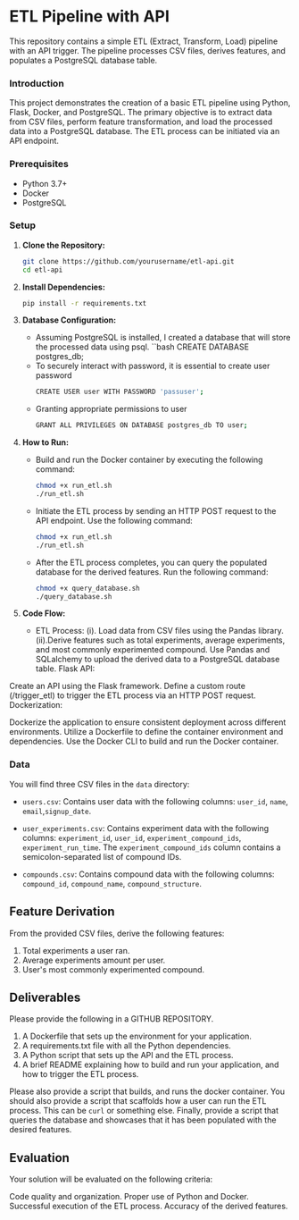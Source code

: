 # ETL Pipeline with API
This repository contains a simple ETL (Extract, Transform, Load) pipeline with an API trigger. The pipeline processes CSV files, derives features, and populates a PostgreSQL database table.

### Introduction
This project demonstrates the creation of a basic ETL pipeline using Python, Flask, Docker, and PostgreSQL. The primary objective is to extract data from CSV files, perform feature transformation, and load the processed data into a PostgreSQL database. The ETL process can be initiated via an API endpoint.

### Prerequisites
- Python 3.7+
- Docker
- PostgreSQL

### Setup

1. **Clone the Repository:**

   ```bash
   git clone https://github.com/yourusername/etl-api.git
   cd etl-api

2. **Install Dependencies:**

   ```bash
   pip install -r requirements.txt

 3. **Database Configuration:**
    * Assuming PostgreSQL is installed, I created a database that will store the processed data using psql.
    ``bash
    CREATE DATABASE postgres_db;
    * To securely interact with password, it is essential to create user password
      ```bash
      CREATE USER user WITH PASSWORD 'passuser';
    * Granting appropriate permissions to user
      ```bash
      GRANT ALL PRIVILEGES ON DATABASE postgres_db TO user;

  4. **How to Run:**
     * Build and run the Docker container by executing the following command:
       ```bash
       chmod +x run_etl.sh
       ./run_etl.sh
       
     * Initiate the ETL process by sending an HTTP POST request to the API endpoint. Use the following command:
       ```bash
       chmod +x run_etl.sh
       ./run_etl.sh
     * After the ETL process completes, you can query the populated database for the derived features. Run the following command:
       ```bash
       chmod +x query_database.sh
       ./query_database.sh
   5. **Code Flow:**
      * ETL Process:
        (i). Load data from CSV files using the Pandas library.
        (ii).Derive features such as total experiments, average experiments, and most commonly experimented compound.
Use Pandas and SQLalchemy to upload the derived data to a PostgreSQL database table.
Flask API:

Create an API using the Flask framework.
Define a custom route (/trigger_etl) to trigger the ETL process via an HTTP POST request.
Dockerization:

Dockerize the application to ensure consistent deployment across different environments.
Utilize a Dockerfile to define the container environment and dependencies.
Use the Docker CLI to build and run the Docker container.


### Data
You will find three CSV files in the `data`  directory:

- `users.csv`: Contains user data with the following columns: `user_id`, `name`, `email`,`signup_date`.

- `user_experiments.csv`: Contains experiment data with the following columns: `experiment_id`, `user_id`, `experiment_compound_ids`, `experiment_run_time`. The `experiment_compound_ids` column contains a semicolon-separated list of compound IDs.


- `compounds.csv`: Contains compound data with the following columns: `compound_id`, `compound_name`, `compound_structure`.


## Feature Derivation
From the provided CSV files, derive the following features:

1. Total experiments a user ran.
2. Average experiments amount per user.
3. User's most commonly experimented compound.

## Deliverables
Please provide the following in a GITHUB REPOSITORY.

1. A Dockerfile that sets up the environment for your application.
2. A requirements.txt file with all the Python dependencies.
3. A Python script that sets up the API and the ETL process.
4. A brief README explaining how to build and run your application, and how to trigger the ETL process.


Please also provide a script that builds, and runs the docker container. 
You should also provide a script that scaffolds how a user can run the ETL process. This can be `curl` or something else.
Finally, provide a script that queries the database and showcases that it has been populated with the desired features.


## Evaluation
Your solution will be evaluated on the following criteria:

Code quality and organization.
Proper use of Python and Docker.
Successful execution of the ETL process.
Accuracy of the derived features.
